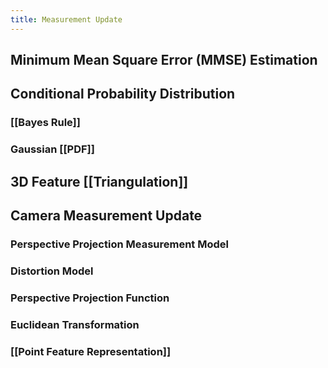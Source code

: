 ```yaml
---
title: Measurement Update
---
```


## Minimum Mean Square Error (MMSE) Estimation
## Conditional Probability Distribution
### [[Bayes Rule]]
### Gaussian [[PDF]]
## 3D Feature [[Triangulation]]
## Camera Measurement Update
### Perspective Projection Measurement Model
### Distortion Model
### Perspective Projection Function
### Euclidean Transformation
### [[Point Feature Representation]]
###
